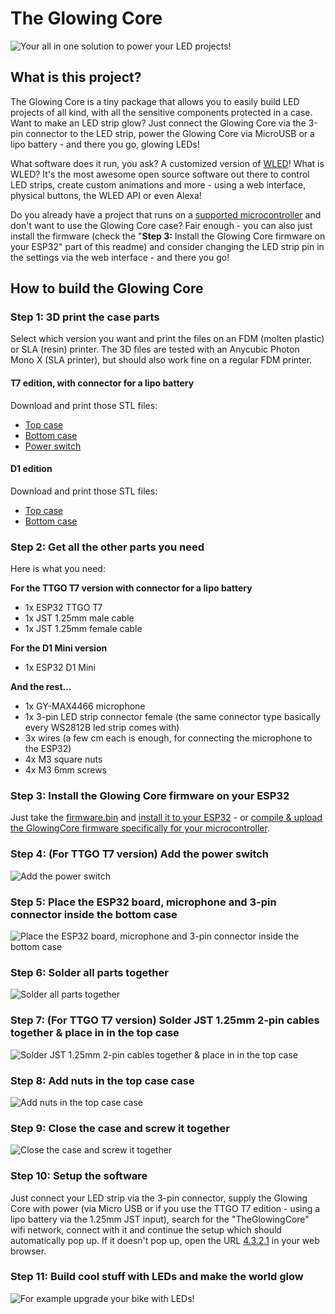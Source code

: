 # The Glowing Core

![Your all in one solution to power your LED projects!](readme/header.jpg)

## What is this project?

The Glowing Core is a tiny package that allows you to easily build LED projects of all kind, with all the sensitive components protected in a case. Want to make an LED strip glow? Just connect the Glowing Core via the 3-pin connector to the LED strip, power the Glowing Core via MicroUSB or a lipo battery - and there you go, glowing LEDs!

What software does it run, you ask? A customized version of [WLED](https://github.com/atuline/WLED)! What is WLED? It's the most awesome open source software out there to control LED strips, create custom animations and more - using a web interface, physical buttons, the WLED API or even Alexa!

Do you already have a project that runs on a [supported microcontroller](https://github.com/Aircoookie/WLED/wiki/Compatible-hardware) and don't want to use the Glowing Core case? Fair enough - you can also just install the firmware (check the "**Step 3:** Install the Glowing Core firmware on your ESP32" part of this readme) and consider changing the LED strip pin in the settings via the web interface - and there you go!

## How to build the Glowing Core

### **Step 1:** 3D print the case parts

Select which version you want and print the files on an FDM (molten plastic) or SLA (resin) printer. The 3D files are tested with an Anycubic Photon Mono X (SLA printer), but should also work fine on a regular FDM printer.

#### **T7 edition, with connector for a lipo battery**

Download and print those STL files:

- [Top case](https://github.com/glowingkitty/TheGlowingCore/blob/master/3d%20printed%20parts/T7%20edition/case_top.stl)
- [Bottom case](https://github.com/glowingkitty/TheGlowingCore/blob/master/3d%20printed%20parts/T7%20edition/case_bottom.stl)
- [Power switch](https://github.com/glowingkitty/TheGlowingCore/blob/master/3d%20printed%20parts/T7%20edition/case_power_button.stl)

#### **D1 edition**

Download and print those STL files:

- [Top case](https://github.com/glowingkitty/TheGlowingCore/blob/master/3d%20printed%20parts/D1%20edition/case_top.stl)
- [Bottom case](https://github.com/glowingkitty/TheGlowingCore/blob/master/3d%20printed%20parts/D1%20edition/case_bottom.stl)

### **Step 2:** Get all the other parts you need

Here is what you need:

**For the TTGO T7 version with connector for a lipo battery**

- 1x ESP32 TTGO T7
- 1x JST 1.25mm male cable
- 1x JST 1.25mm female cable

**For the D1 Mini version**

- 1x ESP32 D1 Mini

**And the rest...**

- 1x GY-MAX4466 microphone
- 1x 3-pin LED strip connector female (the same connector type basically every WS2812B led strip comes with)
- 3x wires (a few cm each is enough, for connecting the microphone to the ESP32)
- 4x M3 square nuts
- 4x M3 6mm screws

### **Step 3:** Install the Glowing Core firmware on your ESP32

Just take the [firmware.bin](https://github.com/glowingkitty/TheGlowingCore/blob/master/firmware.bin) and [install it to your ESP32](https://github.com/Aircoookie/WLED/wiki/Install-WLED-binary) - or [compile & upload the GlowingCore firmware specifically for your microcontroller](https://github.com/Aircoookie/WLED/wiki/Compiling-WLED).

### **Step 4:** (For TTGO T7 version) Add the power switch

![Add the power switch](readme/add_power_switch.gif)

### **Step 5:** Place the ESP32 board, microphone and 3-pin connector inside the bottom case

![Place the ESP32 board, microphone and 3-pin connector inside the bottom case](readme/add_components.gif)

### **Step 6:** Solder all parts together

![Solder all parts together](readme/soldering.jpg)

### **Step 7:** (For TTGO T7 version) Solder JST 1.25mm 2-pin cables together & place in in the top case

![Solder JST 1.25mm 2-pin cables together & place in in the top case](readme/add_lipo_extender.gif)

### **Step 8:** Add nuts in the top case case

![Add nuts in the top case case](readme/add_nuts.gif)

### **Step 9:** Close the case and screw it together

![Close the case and screw it together](readme/close_case.gif)

### **Step 10:** Setup the software

Just connect your LED strip via the 3-pin connector, supply the Glowing Core with power (via Micro USB or if you use the TTGO T7 edition - using a lipo battery via the 1.25mm JST input), search for the "TheGlowingCore" wifi network, connect with it and continue the setup which should automatically pop up. If it doesn't pop up, open the URL [4.3.2.1](http://4.3.2.1) in your web browser.

### **Step 11:** Build cool stuff with LEDs and make the world glow
![For example upgrade your bike with LEDs!](readme/bike.jpeg)